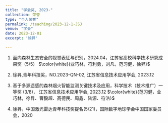 ```yaml
---
title: "学会奖, 2023-"
collection: 荣誉
type: "个人荣誉"
permalink: /teaching/2023-12-1-JSJ
venue: "学会"
date: 2023-12-01
excerpt: '徐昇'

---
```

1. 面向森林生态安全的视觉表征与识别，2024.04，江苏省高校科学技术研究成果奖（5/5） $\color{white}{业巧林，符利勇，刘凡，范习健，徐昇}$

1. 徐昇,青年科技奖，NO.2023-QN-02, 江苏省信息技术应用学会, 2023.12

1. 基于多源遥感的森林烟火智能监测关键技术及应用，科学技术（技术推广）一等奖 (3/8)， 江苏省信息技术应用学会, 2023.12  $\color{white}{范习健，业巧林，徐昇、曹毅超、高德民、周鑫、陆源、符浩}$

1. 徐昇，中国激光雷达青年科技奖提名(5/21)，国际数字地球学会中国国家委员会，2020
